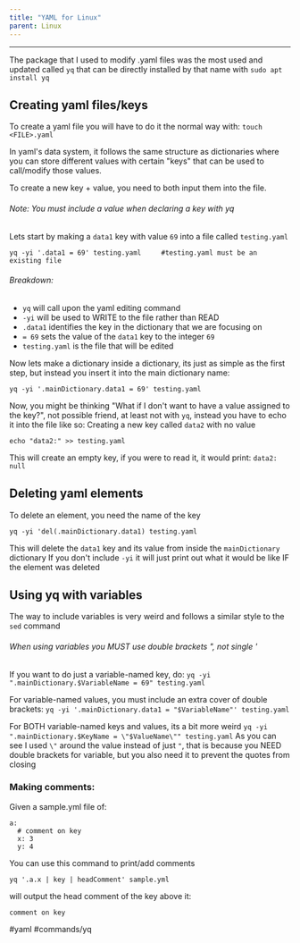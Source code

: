 ```yaml
---
title: "YAML for Linux"
parent: Linux
---
```

___
The package that I used to modify .yaml files was the most used and updated called `yq` that can be directly installed by that name with `sudo apt install yq`

## Creating yaml files/keys
To create a yaml file you will have to do it the normal way with:
`touch <FILE>.yaml`

In yaml's data system, it follows the same structure as dictionaries where you can store different values with certain "keys" that can be used to call/modify those values.

To create a new key + value, you need to both input them into the file.	
###### Note: You must include a value when declaring a key with yq
Lets start by making a `data1` key with value `69` into a file called `testing.yaml`

`yq -yi '.data1 = 69' testing.yaml     #testing.yaml must be an existing file`
###### Breakdown:
- `yq` will call upon the yaml editing command
- `-yi` will be used to WRITE to the file rather than READ
- `.data1` identifies the key in the dictionary that we are focusing on
- `= 69` sets the value of the `data1` key to the integer `69`
- `testing.yaml` is the file that will be edited

Now lets make a dictionary inside a dictionary, its just as simple as the first step, but instead you insert it into the main dictionary name:

`yq -yi '.mainDictionary.data1 = 69' testing.yaml`

Now, you might be thinking "What if I don't want to have a value assigned to the key?", not possible friend, at least not with `yq`, instead you have to echo it into the file like so:
Creating a new key called `data2` with no value

`echo "data2:" >> testing.yaml`

This will create an empty key, if you were to read it, it would print:
`data2: null`

## Deleting yaml elements
To delete an element, you need the name of the key

`yq -yi 'del(.mainDictionary.data1) testing.yaml`

This will delete the `data1` key and its value from inside the `mainDictionary` dictionary
If you don't include `-yi` it will just print out what it would be like IF the element was deleted

## Using yq with variables
The way to include variables is very weird and follows a similar style to the `sed` command

###### When using variables you MUST use double brackets ", not single '
If you want to do just a variable-named key, do:
`yq -yi ".mainDictionary.$VariableName = 69" testing.yaml`

For variable-named values, you must include an extra cover of double brackets:
`yq -yi '.mainDictionary.data1 = "$VariableName"' testing.yaml`

For BOTH variable-named keys and values, its a bit more weird
`yq -yi ".mainDictionary.$KeyName = \"$ValueName\"" testing.yaml`
As you can see I used `\"` around the value instead of just `"`, that is because you NEED double brackets for variable, but you also need it to prevent the quotes from closing
### Making comments:
Given a sample.yml file of:

```
a:
  # comment on key
  x: 3
  y: 4
```

You can use this command to print/add comments

```
yq '.a.x | key | headComment' sample.yml
```

will output the head comment of the key above it:

```
comment on key
```




#yaml #commands/yq
